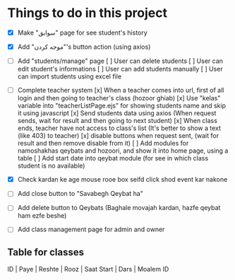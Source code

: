 # Things to do in this project

- [x] Make "سوابق" page for see student's history
- [x] Add "موجه کردن"'s button action (using axios)
- [ ] Add "students/manage" page
    [ ] User can delete students
    [ ] User can edit student's informations
    [ ] User can add students manually
    [ ] User can import students using excel file
- [ ] Complete teacher system
    [x] When a teacher comes into url, first of all login and then going to teacher's class (hozoor ghiab)
    [x] Use "kelas" variable into "teacherListPage.ejs" for showing students name and skip it using javascript
    [x] Send students data using axios (When request sends, wait for result and then going to next student)
    [x] When class ends, teacher have not access to class's list (It's better to show a text (like 403) to teacher)
    [x] disable buttons when request sent, (wait for result and then remove disable from it)
    [ ] Add modules for namoshakhas qeybats and hozoori, and show it into home page, using a table
    [ ] Add start date into qeybat module (for see in which class student is no available)
- [x] Check kardan ke age mouse rooe box seifd click shod event kar nakone

- [ ] Add close button to "Savabegh Qeybat ha"
- [ ] Add delete button to Qeybats (Baghale movajah kardan, hazfe qeybat ham ezfe beshe)
- [ ] Add class management page for admin and owner


## Table for classes
ID | Paye | Reshte | Rooz | Saat Start | Dars | Moalem ID